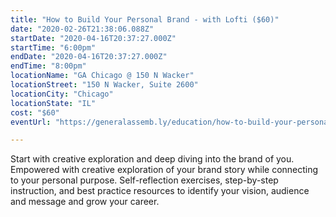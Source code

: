 ```yaml
---
title: "How to Build Your Personal Brand - with Lofti ($60)"
date: "2020-02-26T21:38:06.088Z"
startDate: "2020-04-16T20:37:27.000Z"
startTime: "6:00pm"
endDate: "2020-04-16T20:37:27.000Z"
endTime: "8:00pm"
locationName: "GA Chicago @ 150 N Wacker"
locationStreet: "150 N Wacker, Suite 2600"
locationCity: "Chicago"
locationState: "IL"
cost: "$60"
eventUrl: "https://generalassemb.ly/education/how-to-build-your-personal-brand-with-lofti/chicago/102805"

---
```


Start with creative exploration and deep diving into the brand of you. Empowered with creative exploration of your brand story while connecting to your personal purpose. Self-reflection exercises, step-by-step instruction, and best practice resources to identify your vision, audience and message and grow your career.


